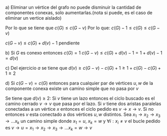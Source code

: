 a)
Eliminar un vértice del grafo no puede disminuir la cantidad de componentes conexas, solo aumentarlas.(nota si puede, es el caso de eliminar un vertice aislado)

Por lo que se tiene que $c(G) \leq c(G-v)$
Por lo que:
$c(G)-1 \leq c(G) \leq c(G-v)$

$c(G-v) \leq c(G) +d(v) - 1$ pendiente

b)
Si $G$ es conexo entonces $c(G)=1$
$c(G-v) \leq c(G) + d(v) - 1 = 1 + d(v) - 1 = d(v)$

c)
Del ejercicio $a$ se tiene que
$d(v) \geq c(G-v) - c(G) +1 \geq 1 + c(G) - c(G) +1 \geq 2$ 

d)
Si $c(G-v) = c(G)$ entonces para cualquier par de vértices $u,w$ de la componente conexa existe un camino simple que no pasa por $v$

Se tiene que $d(v)\geq 2$:
Si $v$ tiene un lazo entonces el ciclo buscado es el camino cerrado $v \to v$ que pasa por el lazo.
Si $v$ tiene dos aristas paralelas conectadas a un vértice $x$ entonces el ciclo pedido es $v\to x \to v$.
Si no entonces $v$ esta conectado a dos vértices $u,w$ distintos.
Sea $x_1 \to x_2 \to x_3 \to \dots x_k$ un camino simple donde $x_1 = u$, $x_k = w$ y $\forall i: x_i \neq v$ el bucle pedido es $v \to u=x_1 \to x_2 \to x_3 \to \dots x_k = w \to v$
